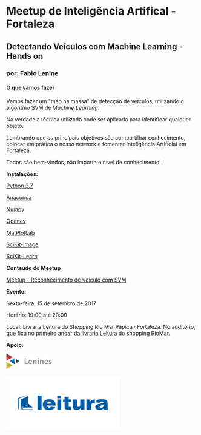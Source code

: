 # Meetup de Inteligência Artifical - Fortaleza

## **Detectando Veículos com Machine Learning - Hands on**

### por: Fabio Lenine

#### **O que vamos fazer**

Vamos fazer um "mão na massa" de detecção de veículos, utilizando o algoritmo SVM de _Machine Learning_.

Na verdade a técnica utilizada pode ser aplicada para identificar qualquer objeto.

Lembrando que os principais objetivos são compartilhar conhecimento, colocar em prática o nosso network e fomentar Inteligência Artificial em Fortaleza.

Todos são bem-vindos, não importa o nível de conhecimento!


**Instalações:**

[Python 2.7](https://www.python.org/downloads/)

[Anaconda](https://www.anaconda.com/download/)

[Numpy](http://www.numpy.org)

[Opencv](https://pypi.python.org/pypi/opencv-python)

[MatPlotLab](https://matplotlib.org/faq/installing_faq.html)

[SciKit-Image](http://scikit-image.org/docs/dev/install.html)

[SciKit-Learn](http://scikit-learn.org/stable/install.html)


**Conteúdo do Meetup**

[Meetup - Reconhecimento de Veículo com SVM](Meetup%20-%20Reconhecimento%20de%20Ve%C3%ADculo%20com%20SVM.ipynb)

**Evento:**

Sexta-feira, 15 de setembro de 2017

Horário: 19:00 até 20:00

Local: Livraria Leitura do Shopping Rio Mar Papicu · Fortaleza. No auditório, que fica no primeiro andar da livraria Leitura do shopping RioMar.


**Apoio:**

![LENINES](/imagens/lenines.png)

![Livraria Leitura](/imagens/livrarialeitura.png)
